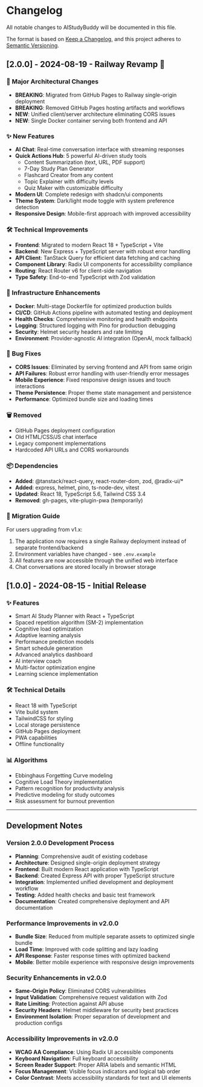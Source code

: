 # Changelog

All notable changes to AIStudyBuddy will be documented in this file.

The format is based on [Keep a Changelog](https://keepachangelog.com/en/1.0.0/),
and this project adheres to [Semantic Versioning](https://semver.org/spec/v2.0.0.html).

## [2.0.0] - 2024-08-19 - Railway Revamp 🚀

### 🎯 Major Architectural Changes
- **BREAKING**: Migrated from GitHub Pages to Railway single-origin deployment
- **BREAKING**: Removed GitHub Pages hosting artifacts and workflows
- **NEW**: Unified client/server architecture eliminating CORS issues
- **NEW**: Single Docker container serving both frontend and API

### ✨ New Features
- **AI Chat**: Real-time conversation interface with streaming responses
- **Quick Actions Hub**: 5 powerful AI-driven study tools
  - Content Summarization (text, URL, PDF support)
  - 7-Day Study Plan Generator
  - Flashcard Creator from any content
  - Topic Explainer with difficulty levels
  - Quiz Maker with customizable difficulty
- **Modern UI**: Complete redesign with shadcn/ui components
- **Theme System**: Dark/light mode toggle with system preference detection
- **Responsive Design**: Mobile-first approach with improved accessibility

### 🛠️ Technical Improvements
- **Frontend**: Migrated to modern React 18 + TypeScript + Vite
- **Backend**: New Express + TypeScript server with robust error handling
- **API Client**: TanStack Query for efficient data fetching and caching
- **Component Library**: Radix UI components for accessibility compliance
- **Routing**: React Router v6 for client-side navigation
- **Type Safety**: End-to-end TypeScript with Zod validation

### 🔧 Infrastructure Enhancements
- **Docker**: Multi-stage Dockerfile for optimized production builds
- **CI/CD**: GitHub Actions pipeline with automated testing and deployment
- **Health Checks**: Comprehensive monitoring and health endpoints
- **Logging**: Structured logging with Pino for production debugging
- **Security**: Helmet security headers and rate limiting
- **Environment**: Provider-agnostic AI integration (OpenAI, mock fallback)

### 🐛 Bug Fixes
- **CORS Issues**: Eliminated by serving frontend and API from same origin
- **API Failures**: Robust error handling with user-friendly error messages
- **Mobile Experience**: Fixed responsive design issues and touch interactions
- **Theme Persistence**: Proper theme state management and persistence
- **Performance**: Optimized bundle size and loading times

### 🗑️ Removed
- GitHub Pages deployment configuration
- Old HTML/CSS/JS chat interface
- Legacy component implementations
- Hardcoded API URLs and CORS workarounds

### 📦 Dependencies
- **Added**: @tanstack/react-query, react-router-dom, zod, @radix-ui/*
- **Added**: express, helmet, pino, ts-node-dev, vitest
- **Updated**: React 18, TypeScript 5.6, Tailwind CSS 3.4
- **Removed**: gh-pages, vite-plugin-pwa (temporarily)

### 🔄 Migration Guide
For users upgrading from v1.x:
1. The application now requires a single Railway deployment instead of separate frontend/backend
2. Environment variables have changed - see `.env.example`
3. All features are now accessible through the unified web interface
4. Chat conversations are stored locally in browser storage

## [1.0.0] - 2024-08-15 - Initial Release

### ✨ Features
- Smart AI Study Planner with React + TypeScript
- Spaced repetition algorithm (SM-2) implementation
- Cognitive load optimization
- Adaptive learning analysis
- Performance prediction models
- Smart schedule generation
- Advanced analytics dashboard
- AI interview coach
- Multi-factor optimization engine
- Learning science implementation

### 🛠️ Technical Details
- React 18 with TypeScript
- Vite build system
- TailwindCSS for styling
- Local storage persistence
- GitHub Pages deployment
- PWA capabilities
- Offline functionality

### 📊 Algorithms
- Ebbinghaus Forgetting Curve modeling
- Cognitive Load Theory implementation
- Pattern recognition for productivity analysis
- Predictive modeling for study outcomes
- Risk assessment for burnout prevention

---

## Development Notes

### Version 2.0.0 Development Process
- **Planning**: Comprehensive audit of existing codebase
- **Architecture**: Designed single-origin deployment strategy
- **Frontend**: Built modern React application with TypeScript
- **Backend**: Created Express API with proper TypeScript structure
- **Integration**: Implemented unified development and deployment workflow
- **Testing**: Added health checks and basic test framework
- **Documentation**: Created comprehensive deployment and API documentation

### Performance Improvements in v2.0.0
- **Bundle Size**: Reduced from multiple separate assets to optimized single bundle
- **Load Time**: Improved with code splitting and lazy loading
- **API Response**: Faster response times with optimized backend
- **Mobile**: Better mobile experience with responsive design improvements

### Security Enhancements in v2.0.0
- **Same-Origin Policy**: Eliminated CORS vulnerabilities
- **Input Validation**: Comprehensive request validation with Zod
- **Rate Limiting**: Protection against API abuse
- **Security Headers**: Helmet middleware for security best practices
- **Environment Isolation**: Proper separation of development and production configs

### Accessibility Improvements in v2.0.0
- **WCAG AA Compliance**: Using Radix UI accessible components
- **Keyboard Navigation**: Full keyboard accessibility
- **Screen Reader Support**: Proper ARIA labels and semantic HTML
- **Focus Management**: Visible focus indicators and logical tab order
- **Color Contrast**: Meets accessibility standards for text and UI elements